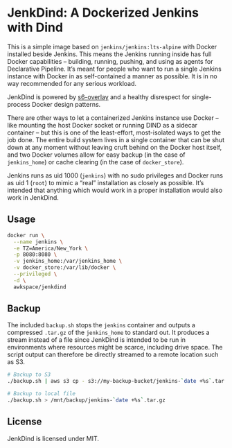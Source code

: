 # JenkDind: A Dockerized Jenkins with Dind

This is a simple image based on `jenkins/jenkins:lts-alpine` with Docker
installed beside Jenkins. This means the Jenkins running inside has full Docker
capabilities – building, running, pushing, and using as agents for Declarative
Pipeline. It’s meant for people who want to run a single Jenkins instance with
Docker in as self-contained a manner as possible. It is in no way recommended
for any serious workload.

JenkDind is powered by
[s6-overlay](https://github.com/just-containers/s6-overlay) and a healthy
disrespect for single-process Docker design patterns.

There are other ways to let a containerized Jenkins instance use Docker – like
mounting the host Docker socket or running DIND as a sidecar container – but
this is one of the least-effort, most-isolated ways to get the job done. The
entire build system lives in a single container that can be shut down at any
moment without leaving cruft behind on the Docker host itself, and two Docker
volumes allow for easy backup (in the case of `jenkins_home`) or cache clearing
(in the case of `docker_store`).

Jenkins runs as uid 1000 (`jenkins`) with no sudo privileges and Docker runs as
uid 1 (`root`) to mimic a “real” installation as closely as possible. It’s
intended that anything which would work in a proper installation would also work
in JenkDind.

## Usage

``` sh
docker run \
  --name jenkins \
  -e TZ=America/New_York \
  -p 8080:8080 \
  -v jenkins_home:/var/jenkins_home \
  -v docker_store:/var/lib/docker \
  --privileged \
  -d \
  awkspace/jenkdind
```

## Backup

The included `backup.sh` stops the `jenkins` container and outputs a compressed
`.tar.gz` of the `jenkins_home` to standard out. It produces a stream instead of
a file since JenkDind is intended to be run in environments where resources
might be scarce, including drive space. The script output can therefore be
directly streamed to a remote location such as S3.

``` sh
# Backup to S3
./backup.sh | aws s3 cp - s3://my-backup-bucket/jenkins-`date +%s`.tar.gz

# Backup to local file
./backup.sh > /mnt/backup/jenkins-`date +%s`.tar.gz
```

## License

JenkDind is licensed under MIT.
